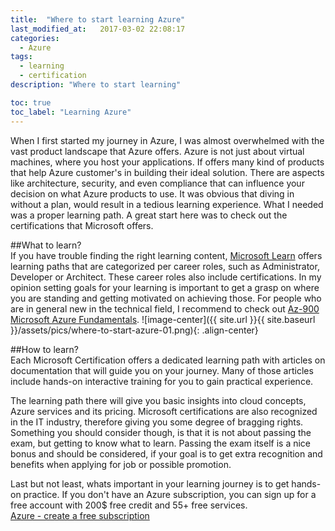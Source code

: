 ```yaml
---
title:  "Where to start learning Azure"
last_modified_at:   2017-03-02 22:08:17
categories: 
  - Azure
tags:
  - learning
  - certification
description: "Where to start learning"

toc: true
toc_label: "Learning Azure"
---
```


When I first started my journey in Azure, I was almost overwhelmed with the vast product landscape that Azure offers. Azure is not just about virtual machines, where you host your applications. If offers many kind of products that help Azure customer's in building their ideal solution. There are aspects like architecture, security, and even compliance that can influence your decision on what Azure products to use. 
It was obvious that diving in without a plan, would result in a tedious learning experience. What I needed was a proper learning path. A great start here was to check out the certifications that Microsoft offers.

##What to learn?  
If you have trouble finding the right learning content, [Microsoft Learn](https://learn.microsoft.com/en-us/training/career-paths/) offers learning paths that are categorized per career roles, such as Administrator, Developer or Architect. These career roles also include certifications. In my opinion setting goals for your learning is important to get a grasp on where you are standing and getting motivated on achieving those. For people who are in general new in the technical field, I recommend to check out [Az-900 Microsoft Azure Fundamentals](https://learn.microsoft.com/de-de/certifications/azure-fundamentals/?WT.mc_id=modinfra-10582-thmaure). 
![image-center]({{ site.url }}{{ site.baseurl }}/assets/pics/where-to-start-azure-01.png){: .align-center}
<!-- linking into "why you should get certified -->

##How to learn?    
Each Microsoft Certification offers a dedicated learning path with articles on documentation that will guide you on your journey. Many of those articles include hands-on interactive training for you to gain practical experience.

The learning path there will give you basic insights into cloud concepts, Azure services and its pricing. Microsoft certifications are also recognized in the IT industry, therefore giving you some degree of bragging rights. Something you should consider though, is that it is not about passing the exam, but getting to know what to learn. Passing the exam itself is a nice bonus and should be considered, if your goal is to get extra recognition and benefits when applying for job or possible promotion. 


Last but not least, whats important in your learning journey is to get hands-on practice. If you don't have an Azure subscription, you can sign up for a free account with 200$ free credit and 55+ free services.  
[Azure - create a free subscription](https://azure.microsoft.com/en-in/free/)

